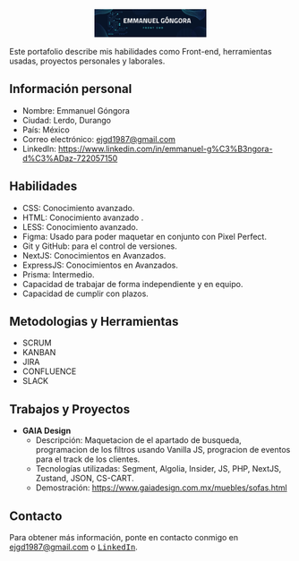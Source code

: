 <div align="center">
<img src="https://raw.githubusercontent.com/emmanueljgd1987/emmanueljgd1987/main/BANNER%20GITHUB.png" width="200">
</div>

Este portafolio describe mis habilidades como Front-end, herramientas usadas, proyectos personales y laborales.

## **Información personal**

* Nombre: Emmanuel Góngora
* Ciudad: Lerdo, Durango
* País: México 
* Correo electrónico: ejgd1987@gmail.com
* LinkedIn: https://www.linkedin.com/in/emmanuel-g%C3%B3ngora-d%C3%ADaz-722057150

## **Habilidades**

* CSS: Conocimiento avanzado.
* HTML: Conocimiento avanzado .
* LESS: Conocimiento avanzado.
* Figma: Usado para poder maquetar en conjunto con Pixel Perfect.
* Git y GitHub: para el control de versiones.
* NextJS: Conocimientos en Avanzados.
* ExpressJS: Conocimientos en Avanzados.
* Prisma: Intermedio.
* Capacidad de trabajar de forma independiente y en equipo.
* Capacidad de cumplir con plazos.

## **Metodologias y Herramientas**

* SCRUM
* KANBAN 
* JIRA
* CONFLUENCE
* SLACK

## **Trabajos y Proyectos**

* **GAIA Design**
    * Descripción: Maquetacion de el apartado de busqueda, programacion de los filtros usando Vanilla JS, progracion de eventos para el track de los clientes.
    * Tecnologías utilizadas: Segment, Algolia, Insider, JS, PHP, NextJS, Zustand, JSON, CS-CART.
    * Demostración: https://www.gaiadesign.com.mx/muebles/sofas.html

## **Contacto**

Para obtener más información, ponte en contacto conmigo en ejgd1987@gmail.com o [<kbd>LinkedIn</kbd>](https://www.linkedin.com/in/emmanuel-g%C3%B3ngora-d%C3%ADaz-722057150).


